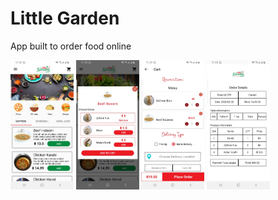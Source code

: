 # Little Garden
App built to order food online



<a href="/screenshots/pic1.jpg"><img src="/screenshots/pic1.jpg" width="20%"/></a> 
<a href="/screenshots/pic2.jpg"><img src="/screenshots/pic2.jpg" width="20%"/></a> 
<a href="/screenshots/pic3.jpg"><img src="/screenshots/pic3.jpg" width="20%"/></a> 
<a href="/screenshots/pic4.jpg"><img src="/screenshots/pic4.jpg" width="20%"/></a> 